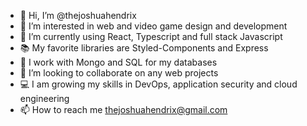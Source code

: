 - 👋 Hi, I’m @thejoshuahendrix
- 👀 I’m interested in web and video game design and development
- 🌱 I’m currently using React, Typescript and full stack Javascript
- 📚 My favorite libraries are Styled-Components and Express
- 💾 I work with Mongo and SQL for my databases
- 💞️ I’m looking to collaborate on any web projects
- 💻 I am growing my skills in DevOps, application security and cloud engineering
- 📫 How to reach me thejoshuahendrix@gmail.com

<!---
thejoshuahendrix/thejoshuahendrix is a ✨ special ✨ repository because its `README.md` (this file) appears on your GitHub profile.
You can click the Preview link to take a look at your changes.
--->
